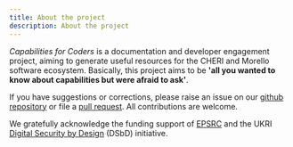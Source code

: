 ```yaml
---
title: About the project
description: About the project
---
```


_Capabilities for Coders_ is a documentation and developer engagement
project, aiming to generate useful resources for the CHERI and Morello
software ecosystem. Basically, this project aims to be **\'all you
wanted to know about capabilities but were afraid to ask\'**.

If you have suggestions or corrections, please raise an issue on our
[github repository](https://github.com/jeremysinger/capabilitiesforcoders/issues)
or file a [pull request](https://github.com/jeremysinger/capabilitiesforcoders/pulls).
All contributions are welcome.

We gratefully acknowledge the funding support of
[EPSRC](https://epsrc.ukri.org) and the UKRI [Digital Security by Design](https://www.dsbd.tech/) (DSbD) initiative.
